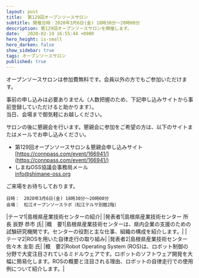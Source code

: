 ```yaml
---
layout: post
title:  第129回オープンソースサロン
subtitle: 開催日時：2020年3月6日(金) 18時30分～20時00分 
description: 第129回オープンソースサロンを開催します。
date:   2020-02-19 16:55:44 +0900
hero_height: is-small
hero_darken: false
show_sidebar: true
tags: オープンソースサロン
published: true
--- 
```


オープンソースサロンは参加費無料です。会員以外の方でもご参加いただけます。  
  
事前の申し込みは必要ありません（人数把握のため、下記申し込みサイトから事前登録していただけると助かります）。  
当日、会場まで御気軽にお越しください。  

サロンの後に懇親会を行います。懇親会に参加をご希望の方は、以下のサイトまたはメールでお申し込みください。  
  
- 第129回オープンソースサロン＆懇親会申し込みサイト  
[https://connpass.com/event/166941/](https://connpass.com/event/166941/)  
- しまねOSS協議会事務局メール  
[info@shimane-oss.org](mailto:info@shimane-oss.org)  
  
ご来場をお待ちしております。  
  
```
日時：　2020年3月6日(金) 18時30分～20時00分  
会場：　松江オープンソースラボ（松江テルサ別館2階）  
```
  
|<nobr>テーマ1</nobr>|島根県産業技術センターの紹介|
|<nobr>発表者1</nobr>|島根県産業技術センター 所長 辰野 恭市 氏|
|<nobr>概　要1</nobr>|島根県産業技術センターは、県内企業の支援のための試験研究機関です。センターの役割と主な仕事、組織の構成を紹介します。|
|<nobr>テーマ2</nobr>|ROSを用いた自律走行の取り組み|
|<nobr>発表者2</nobr>|島根県産業技術センター 佐々木 友彰 氏|
|<nobr>概　要2</nobr>|Robot Operating System (ROS)は、ロボット制御の分野で大変注目されているミドルウェアです。ロボットのソフトウェア開発を大幅に簡易化します。ROSの概要と注目される理由、ロボットの自律走行での使用例について紹介します。|
